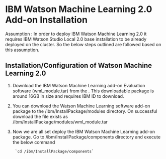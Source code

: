 # IBM Watson Machine Learning 2.0 Add-on Installation

Assumption : In order to deploy IBM Watson Machine Learning 2.0 it requires IBM Watson Studio Local 2.0 base installation to be already deployed on the cluster. 
So the below steps outlined are followed based on this assumption.

##  Installation/Configuration of Watson Machine Learning 2.0 

1. Download the IBM Watson Machine Learning add-on Evaluation software (wml_module.tar) from the <IBM Software Repository>. This downloadable package is around 16GB in size and requires IBM ID to download.

2. You can download the Watson Machine Learning software add-on package to the /ibm/InstallPackage/modules directory. On successful download the file exists as /ibm/InstallPackage/modules/wml_module.tar  

3. Now we are all set deploy the IBM Watson Machine Learning add-on package. Go to /ibm/InstallPackage/components directory and execute the below command

        `cd /ibm/InstallPackage/components`


